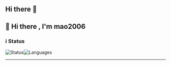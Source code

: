 ## Hi there 👋

## 👋 Hi there , I'm mao2006

### ℹ️ Status 

![Status](https://github-readme-stats.vercel.app/api?username=xixiIBN5100&show_icons=true&include_all_commits=true&hide_border=true)![Languages](https://github-readme-stats.vercel.app/api/top-langs/?username=xixiIBN5100&hide_border=true)

---


<!--
**xixiIBN5100/xixiIBN5100** is a ✨ _special_ ✨ repository because its `README.md` (this file) appears on your GitHub profile.

Here are some ideas to get you started:

- 🔭 I’m currently working on ...
- 🌱 I’m currently learning ...
- 👯 I’m looking to collaborate on ...
- 🤔 I’m looking for help with ...
- 💬 Ask me about ...
- 📫 How to reach me: ...
- 😄 Pronouns: ...
- ⚡ Fun fact: ...
-->
